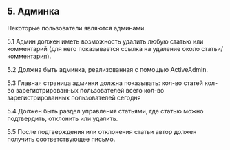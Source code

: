 ## 5. Админка
Некоторые пользователи являются админами.

5.1 Админ должен иметь возможность удалить любую статью или комментарий (для него показывается ссылка на удаление около статьи/комментария).

5.2 Должна быть админка, реализованная с помощью ActiveAdmin.

5.3 Главная страница админки должна показывать:
кол-во статей
кол-во зарегистрированных пользователей всего
кол-во зарегистрированных пользователей сегодня

5.4 Должен быть раздел управления статьями, где статью можно подтвердить, отклонить или удалить.

5.5 После подтверждения или отклонения статьи автор должен получить соответствующее письмо.
